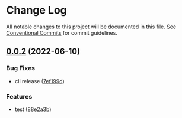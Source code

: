 # Change Log

All notable changes to this project will be documented in this file.
See [Conventional Commits](https://conventionalcommits.org) for commit guidelines.

<a name="0.0.2"></a>
## [0.0.2](https://github.com/projects/luoguoxiong/repos/hulljs/compare/diff?targetBranch=refs%2Ftags%2Fv0.0.1&sourceBranch=refs%2Ftags%2Fv0.0.2) (2022-06-10)


### Bug Fixes

* cli release ([7ef199d](https://github.com/projects/luoguoxiong/repos/hulljs/commits/7ef199d))


### Features

* test ([88e2a3b](https://github.com/projects/luoguoxiong/repos/hulljs/commits/88e2a3b))
